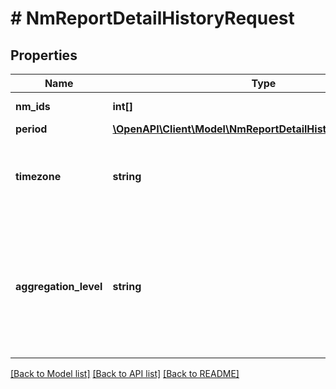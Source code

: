 # # NmReportDetailHistoryRequest

## Properties

Name | Type | Description | Notes
------------ | ------------- | ------------- | -------------
**nm_ids** | **int[]** | Артикул WB (max. 20) |
**period** | [**\OpenAPI\Client\Model\NmReportDetailHistoryRequestPeriod**](NmReportDetailHistoryRequestPeriod.md) |  |
**timezone** | **string** | Временная зона.&lt;br&gt; Если не указано, то по умолчанию используется Europe/Moscow. | [optional]
**aggregation_level** | **string** | Тип аггрегации. Если не указано, то по умолчанию используется агрегация по дням. &lt;br&gt; Доступные уровни агрегации &#x60;day&#x60;, &#x60;week&#x60;, &#x60;month&#x60;. | [optional]

[[Back to Model list]](../../README.md#models) [[Back to API list]](../../README.md#endpoints) [[Back to README]](../../README.md)
